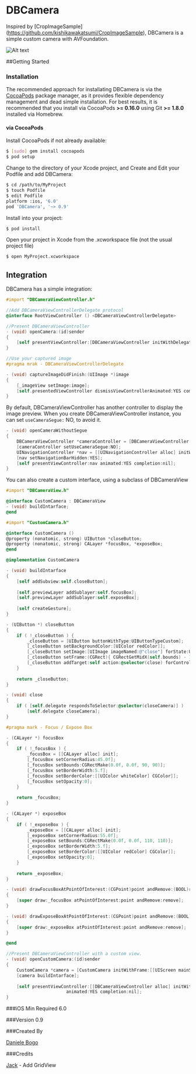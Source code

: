DBCamera
========

Inspired by [CropImageSample] (https://github.com/kishikawakatsumi/CropImageSample), DBCamera is a simple custom camera with AVFoundation.

![Alt text](http://paperstreetsoapdesign.com/development/dbcamera/github/dbcamera_screen_5.png)

##Getting Started

### Installation

The recommended approach for installating DBCamera is via the [CocoaPods](http://cocoapods.org/) package manager, as it provides flexible dependency management and dead simple installation. For best results, it is recommended that you install via CocoaPods **>= 0.16.0** using Git **>= 1.8.0** installed via Homebrew.

#### via CocoaPods

Install CocoaPods if not already available:

``` bash
$ [sudo] gem install cocoapods
$ pod setup
```

Change to the directory of your Xcode project, and Create and Edit your Podfile and add DBCamera:

``` bash
$ cd /path/to/MyProject
$ touch Podfile
$ edit Podfile
platform :ios, '6.0' 
pod 'DBCamera', '~> 0.9'
```

Install into your project:

``` bash
$ pod install
```

Open your project in Xcode from the .xcworkspace file (not the usual project file)

``` bash
$ open MyProject.xcworkspace
```
## Integration

DBCamera has a simple integration:

```objective-c
#import "DBCameraViewController.h"
```

```objective-c
//Add DBCameraViewControllerDelegate protocol
@interface RootViewController () <DBCameraViewControllerDelegate>
```

```objective-c
//Present DBCameraViewController
- (void) openCamera:(id)sender
{
    [self presentViewController:[DBCameraViewController initWithDelegate:self] animated:YES completion:nil];
}
```

```objective-c
//Use your captured image
#pragma mrak - DBCameraViewControllerDelegate

- (void) captureImageDidFinish:(UIImage *)image
{
    [_imageView setImage:image];
    [self.presentedViewController dismissViewControllerAnimated:YES completion:nil];
}
```
By default, DBCameraViewController has another controller to display the image preview.
When you create DBCameraViewController instance, you can set ``` useCameraSegue: ``` NO, to avoid it.
```objective-c
- (void) openCameraWithoutSegue
{
    DBCameraViewController *cameraController = [DBCameraViewController initWithDelegate:self];
    [cameraController setUseCameraSegue:NO];
    UINavigationController *nav = [[UINavigationController alloc] initWithRootViewController:cameraController];
    [nav setNavigationBarHidden:YES];
    [self presentViewController:nav animated:YES completion:nil];
}
```

You can also create a custom interface, using a subclass of DBCameraView
```objective-c
#import "DBCameraView.h"

@interface CustomCamera : DBCameraView
- (void) buildIntarface;
@end
```
```objective-c
#import "CustomCamera.h"

@interface CustomCamera ()
@property (nonatomic, strong) UIButton *closeButton;
@property (nonatomic, strong) CALayer *focusBox, *exposeBox;
@end

@implementation CustomCamera

- (void) buildIntarface
{
    [self addSubview:self.closeButton];
    
    [self.previewLayer addSublayer:self.focusBox];
    [self.previewLayer addSublayer:self.exposeBox];
    
    [self createGesture];
}

- (UIButton *) closeButton
{
    if ( !_closeButton ) {
        _closeButton = [UIButton buttonWithType:UIButtonTypeCustom];
        [_closeButton setBackgroundColor:[UIColor redColor]];
        [_closeButton setImage:[UIImage imageNamed:@"close"] forState:UIControlStateNormal];
        [_closeButton setFrame:(CGRect){ CGRectGetMidX(self.bounds) - 15, 17.5f, 30, 30 }];
        [_closeButton addTarget:self action:@selector(close) forControlEvents:UIControlEventTouchUpInside];
    }
    
    return _closeButton;
}

- (void) close
{
    if ( [self.delegate respondsToSelector:@selector(closeCamera)] )
        [self.delegate closeCamera];
}

#pragma mark - Focus / Expose Box

- (CALayer *) focusBox
{
    if ( !_focusBox ) {
        _focusBox = [[CALayer alloc] init];
        [_focusBox setCornerRadius:45.0f];
        [_focusBox setBounds:CGRectMake(0.0f, 0.0f, 90, 90)];
        [_focusBox setBorderWidth:5.f];
        [_focusBox setBorderColor:[[UIColor whiteColor] CGColor]];
        [_focusBox setOpacity:0];
    }
    
    return _focusBox;
}

- (CALayer *) exposeBox
{
    if ( !_exposeBox ) {
        _exposeBox = [[CALayer alloc] init];
        [_exposeBox setCornerRadius:55.0f];
        [_exposeBox setBounds:CGRectMake(0.0f, 0.0f, 110, 110)];
        [_exposeBox setBorderWidth:5.f];
        [_exposeBox setBorderColor:[[UIColor redColor] CGColor]];
        [_exposeBox setOpacity:0];
    }
    
    return _exposeBox;
}

- (void) drawFocusBoxAtPointOfInterest:(CGPoint)point andRemove:(BOOL)remove
{
    [super draw:_focusBox atPointOfInterest:point andRemove:remove];
}

- (void) drawExposeBoxAtPointOfInterest:(CGPoint)point andRemove:(BOOL)remove
{
    [super draw:_exposeBox atPointOfInterest:point andRemove:remove];
}

@end
```
```objective-c
//Present DBCameraViewController with a custom view.
- (void) openCustomCamera:(id)sender
{
    CustomCamera *camera = [CustomCamera initWithFrame:[[UIScreen mainScreen] bounds]];
    [camera buildIntarface];
    
    [self presentViewController:[[DBCameraViewController alloc] initWithDelegate:self cameraView:camera]
                       animated:YES completion:nil];
}
```

###iOS Min Required
6.0

###Version
0.9

###Created By

[Daniele Bogo](https://github.com/danielebogo)

###Credits

[Jack](https://github.com/xhzengAIB) - Add GridView

